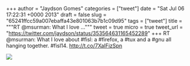 
+++
author = "Jaydson Gomes"
categories = ["tweet"]
date = "Sat Jul 06 17:22:31 +0000 2013"
draft = false
slug = "65241ffcc59a007ebaffa43e801063b7b1c09d95"
tags = ["tweet"]
title = """RT @msurman: What I love ..."""
tweet = true
micro = true
tweet_url = "https://twitter.com/jaydson/status/353564631165452289"
+++
RT @msurman: What I love about #fisl: a #firefox, a #tux and a #gnu all hanging together. #fisl14. http://t.co/7XaIFizSpn

![](/images/tweet-media/353564631165452289-BOb_NZZCEAA7n8E.jpg)